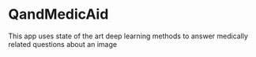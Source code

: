 # QandMedicAid
This app uses state of the art deep learning methods to answer medically related questions about an image
